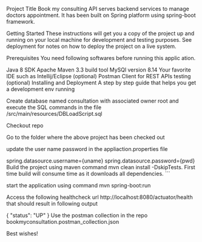 Project Title
Book my consulting API serves backend services to manage doctors appointment. It has been built on Spring platform using spring-boot framework.

Getting Started
These instructions will get you a copy of the project up and running on your local machine for development and testing purposes. See deployment for notes on how to deploy the project on a live system.

Prerequisites
You need following softwares before running this applic ation.

Java 8 SDK
Apache Maven 3.3 build tool
MySQl version 8.14
Your favorite IDE such as Intellij/Eclipse (optional)
Postman Client for REST APIs testing (optional)
Installing and Deployment
A step by step guide that helps you get a development env running

Create database named consultation with associated owner root and execute the SQL commands in the file /src/main/resources/DBLoadScript.sql

Checkout repo

Go to the folder where the above project has been checked out

update the user name password in the appliaction.properties file

   spring.datasource.username={uname}
   spring.datasource.password={pwd}
Build the project using maven command mvn clean install -DskipTests. First time build will consume time as it downloads all dependencies. ```

start the application using command mvn spring-boot:run

Access the following healthcheck url http://localhost:8080/actuator/health that should result in following output

{
    "status": "UP"
}
Use the postman collection in the repo bookmyconsultation.postman_collection.json

Best wishes!
